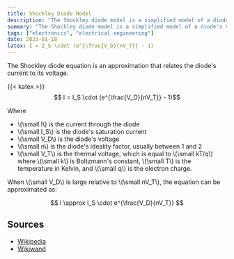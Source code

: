 ```yaml
---
title: Shockley Diode Model
description: "The Shockley diode model is a simplified model of a diode's Voltage-Current relationship."
summary: "The Shockley diode model is a simplified model of a diode's Voltage-Current relationship."
tags: ["electronics", "electrical engineering"]
date: 2023-01-18
latex: I = I_S \cdot (e^{\frac{V_D}{nV_T}} - 1)
---
```


The Shockley diode equation is an approximation that relates the diode's current to its voltage.

{{< katex >}}
$$ I = I_S \cdot (e^{\frac{V_D}{nV_T}} - 1)$$

Where
* \\(\small I\\) is the current through the diode
* \\(\small I_S\\) is the diode's saturation current
* \\(\small V_D\\) is the diode's voltage
* \\(\small n\\) is the diode's ideality factor, usually between 1 and 2
* \\(\small V_T\\) is the thermal voltage, which is equal to \\(\small kT/q\\) where \\(\small k\\) is Boltzmann's constant, \\(\small T\\) is the temperature in Kelvin, and \\(\small q\\) is the electron charge.

When \\(\small V_D\\) is large relative to \\(\small nV_T\\), the equation can be approximated as:

$$ I \approx I_S \cdot e^{\frac{V_D}{nV_T}} $$

## Sources
- [Wikipedia](https://en.wikipedia.org/wiki/Diode_modelling#Shockley_diode_model)
- [Wikiwand](https://www.wikiwand.com/en/Shockley_diode_equation)